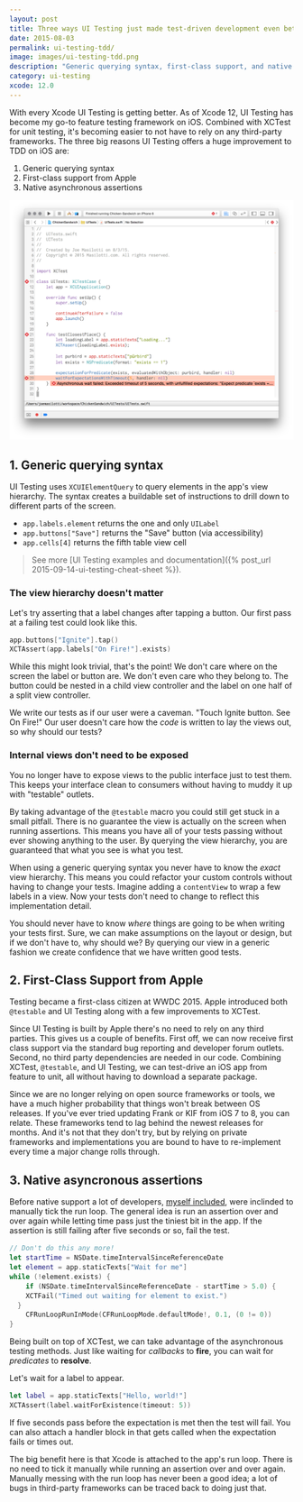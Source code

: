 ```yaml
---
layout: post
title: Three ways UI Testing just made test-driven development even better
date: 2015-08-03
permalink: ui-testing-tdd/
image: images/ui-testing-tdd.png
description: "Generic querying syntax, first-class support, and native asynchronous assertions make for a great TDD experience on iOS."
category: ui-testing
xcode: 12.0
---
```


With every Xcode UI Testing is getting better. As of Xcode 12, UI Testing has become my go-to feature testing framework on iOS. Combined with XCTest for unit testing, it's becoming easier to not have to rely on any third-party frameworks. The three big reasons UI Testing offers a huge improvement to TDD on iOS are:

1. Generic querying syntax
2. First-class support from Apple
3. Native asynchronous assertions

![Test-Driven Development with UI Testing](/images/ui-testing-tdd.png "Test-Driven Development with UI Testing")

## 1. Generic querying syntax

UI Testing uses `XCUIElementQuery` to query elements in the app's view hierarchy. The syntax creates a buildable set of instructions to drill down to different parts of the screen.

- `app.labels.element` returns the one and only `UILabel`
- `app.buttons["Save"]` returns the "Save" button (via accessibility)
- `app.cells[4]` returns the fifth table view cell

> See more [UI Testing examples and documentation]({% post_url 2015-09-14-ui-testing-cheat-sheet %}).

### The view hierarchy doesn't matter

Let's try asserting that a label changes after tapping a button. Our first pass at a failing test could look like this.

````swift
app.buttons["Ignite"].tap()
XCTAssert(app.labels["On Fire!"].exists)
````

While this might look trivial, that's the point! We don't care where on the screen the label or button are. We don't even care who they belong to. The button could be nested in a child view controller and the label on one half of a split view controller. 

We write our tests as if our user were a caveman. "Touch Ignite button. See On Fire!" Our user doesn't care how the *code* is written to lay the views out, so why should our tests?

### Internal views don't need to be exposed

You no longer have to expose views to the public interface just to test them. This keeps your interface clean to consumers without having to muddy it up with "testable" outlets. 

By taking advantage of the `@testable` macro you could still get stuck in a small pitfall. There is no guarantee the view is actually on the screen when running assertions. This means you have all of your tests passing without ever showing anything to the user. By querying the view hierarchy, you are guaranteed that what you see is what you test.

When using a generic querying syntax you never have to know the *exact* view hierarchy. This means you could refactor your custom controls without having to change your tests. Imagine adding a `contentView` to wrap a few labels in a view. Now your tests don't need to change to reflect this implementation detail.

You should never have to know *where* things are going to be when writing your tests first. Sure, we can make assumptions on the layout or design, but if we don't have to, why should we? By querying our view in a generic fashion we create confidence that we have written good tests.

## 2. First-Class Support from Apple

Testing became a first-class citizen at WWDC 2015. Apple introduced both `@testable` and UI Testing along with a few improvements to XCTest.

Since UI Testing is built by Apple there's no need to rely on any third parties. This gives us a couple of benefits. First off, we can now receive first class support via the standard bug reporting and developer forum outlets. Second, no third party dependencies are needed in our code. Combining XCTest, `@testable`, and UI Testing, we can test-drive an iOS app from feature to unit, all without having to download a separate package.

Since we are no longer relying on open source frameworks or tools, we have a much higher probability that things won't break between OS releases. If you've ever tried updating Frank or KIF from iOS 7 to 8, you can relate. These frameworks tend to lag behind the newest releases for months. And it's not that they don't try, but by relying on private frameworks and implementations you are bound to have to re-implement every time a major change rolls through.

## 3. Native asyncronous assertions

Before native support a lot of developers, [myself included](https://github.com/joemasilotti/JAMTestHelper), were inclinded to manually tick the run loop. The general idea is run an assertion over and over again while letting time pass just the tiniest bit in the app. If the assertion is still failing after five seconds or so, fail the test.

````swift
// Don't do this any more!
let startTime = NSDate.timeIntervalSinceReferenceDate
let element = app.staticTexts["Wait for me"]
while (!element.exists) {
    if (NSDate.timeIntervalSinceReferenceDate - startTime > 5.0) {
    XCTFail("Timed out waiting for element to exist.")
  }
    CFRunLoopRunInMode(CFRunLoopMode.defaultMode!, 0.1, (0 != 0))
}
````

Being built on top of XCTest, we can take advantage of the asynchronous testing methods. Just like waiting for *callbacks* to **fire**, you can wait for *predicates* to **resolve**.

Let's wait for a label to appear.

````swift
let label = app.staticTexts["Hello, world!"]
XCTAssert(label.waitForExistence(timeout: 5))
````

If five seconds pass before the expectation is met then the test will fail. You can also attach a handler block in that gets called when the expectation fails or times out.

The big benefit here is that Xcode is attached to the app's run loop. There is no need to tick it manually while running an assertion over and over again. Manually messing with the run loop has never been a good idea; a lot of bugs in third-party frameworks can be traced back to doing just that.
